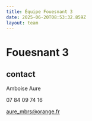 ```yaml
---
title: Équipe Fouesnant 3
date: 2025-06-20T08:53:32.859Z
layout: team
---
```


# Fouesnant 3



## contact 

 Amboise Aure

07 84 09 74 16

aure_mbrs@orange.fr

